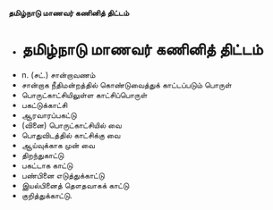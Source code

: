 **தமிழ்நாடு மாணவர் கணினித் திட்டம்**
- # தமிழ்நாடு மாணவர் கணினித் திட்டம்
- n. (சட்.) சான்றாவணம்
- சான்றாக நீதிமன்றத்தில் கொண்டுவைத்துக் காட்டப்படும் பொருள்
- பொருட்காட்சியிலுள்ள காட்சிப்பொருள்
- பகட்டுக்காட்சி
- ஆரவாரப்பகட்டு
- (வினை) பொருட்காட்சியில் வை
- பொதுவிடத்தில் காட்சிக்கு வை
- ஆய்வுக்காக முன் வை
- திறந்துகாட்டு
- பகட்டாக காட்டு
- பண்பினை எடுத்துக்காட்டு
- இயல்பினைத் தௌதவாகக் காட்டு
- குறித்துக்காட்டு.

